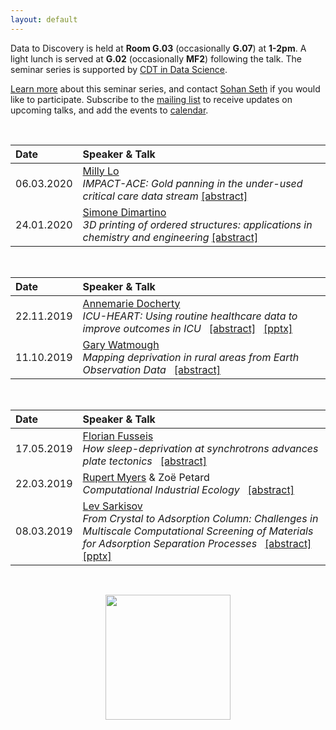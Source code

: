 ```yaml
---
layout: default
---
```


Data to Discovery is held at **Room G.03** (occasionally **G.07**) at **1-2pm**. A light lunch is served at **G.02** (occasionally **MF2**) following the talk. 
The seminar series is supported by [CDT in Data Science](http://datascience.inf.ed.ac.uk).
&nbsp;

[Learn more](./learn-more.html) about this seminar series, and
contact [Sohan Seth](http://homepages.inf.ed.ac.uk/sseth/) if you would like to participate.
Subscribe to the [mailing list](http://lists.inf.ed.ac.uk/mailman/listinfo/d2d-seminars) to receive updates on upcoming talks, and add the events to [calendar](./calendar.html). 

&nbsp;


| Date        | Speaker & Talk |
|:-------------|:----------------|
| 06.03.2020   | [Milly Lo](https://www.ed.ac.uk/centre-reproductive-health/child-life-and-health/people/principal-investigators/dr-tsz-yan-milly-lo) <br /> _IMPACT-ACE: Gold panning in the under-used critical care data stream_ [[abstract]](./abstracts/201219.html) |
| 24.01.2020   | [Simone Dimartino](https://www.eng.ed.ac.uk/about/people/dr-simone-dimartino) <br /> _3D printing of ordered structures: applications in chemistry and engineering_ [[abstract]](./abstracts/201219.html) |


&nbsp;

| Date        | Speaker & Talk |
|:-------------|:----------------|
| 22.11.2019   | [Annemarie Docherty](https://www.ed.ac.uk/clinical-sciences/divisionpgdi/anaesthesia/team-members/researchers/dr-annemarie-docherty) <br /> _ICU-HEART: Using routine healthcare data to improve outcomes in ICU_ &nbsp; [[abstract]](./abstracts/221119.html) &nbsp; [[pptx]]({{site:baseurl}}/presentations/ICU-HEART.pptx)|
| 11.10.2019   | [Gary Watmough](https://www.geos.ed.ac.uk/people/person.html?indv=7294) <br /> _Mapping deprivation in rural areas from Earth Observation Data_ &nbsp; [[abstract]](./abstracts/111019.html) |


&nbsp;

| Date        | Speaker & Talk |
|:-------------|:----------------|
| 17.05.2019   | [Florian Fusseis](https://www.ed.ac.uk/geosciences/people?indv=3446) <br /> _How sleep-deprivation at synchrotrons advances plate tectonics_ &nbsp; [[abstract]](./abstracts/170519.html)|
| 22.03.2019   | [Rupert Myers](https://www.eng.ed.ac.uk/about/people/dr-rupert-myers) & Zoë Petard  <br /> _Computational Industrial Ecology_ &nbsp; [[abstract]](./abstracts/220319.html)|
| 08.03.2019   | [Lev Sarkisov](https://www.eng.ed.ac.uk/about/people/prof-lev-sarkisov)  <br />  _From Crystal to Adsorption Column: Challenges in Multiscale Computational Screening of Materials for Adsorption Separation Processes_ &nbsp; [[abstract]](./abstracts/080319.html) &nbsp; [[pptx]]({{site:baseurl}}/presentations/Sarkisov_Informatics_2019.pptx)|

&nbsp;
<div style="text-align:center"><img width = "200" src ="{{site:baseurl}}/cdt.jpg" /></div>
